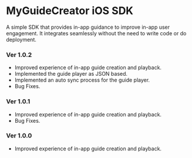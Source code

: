 
# MyGuideCreator iOS SDK
A simple SDK that provides in-app guidance to improve in-app user engagement. It integrates seamlessly without the need to write code or do deployment. 

### Ver 1.0.2
 - Improved experience of in-app guide creation and playback.
 - Implemented the guide player as JSON based.
 - Implemented an auto sync process for the guide player.
 - Bug Fixes.
 
### Ver 1.0.1
 - Improved experience of in-app guide creation and playback.
 - Bug Fixes.
 
### Ver 1.0.0
 - Improved experience of in-app guide creation and playback.
